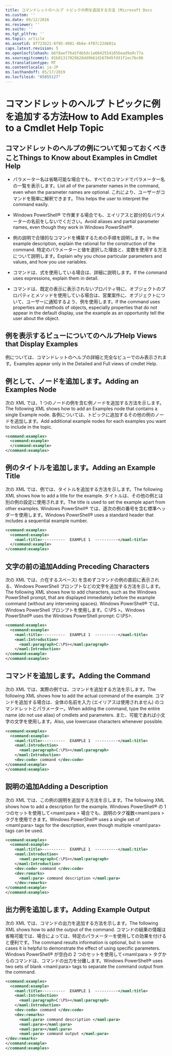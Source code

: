 ```yaml
---
title: コマンドレットのヘルプ トピックの例を追加する方法 |Microsoft Docs
ms.custom: ''
ms.date: 09/12/2016
ms.reviewer: ''
ms.suite: ''
ms.tgt_pltfrm: ''
ms.topic: article
ms.assetid: 8f723b21-8f95-4981-8b6e-4f07c22d601a
caps.latest.revision: 5
ms.openlocfilehash: b6f8aef76a5f4b5dc1a60425541856ead9a9c77a
ms.sourcegitcommit: 01b81317029b28dd9b61d167045fd31f1ec7bc06
ms.translationtype: MT
ms.contentlocale: ja-JP
ms.lasthandoff: 05/17/2019
ms.locfileid: "65855127"
---
```

# <a name="how-to-add-examples-to-a-cmdlet-help-topic"></a><span data-ttu-id="4373d-102">コマンドレットのヘルプ トピックに例を追加する方法</span><span class="sxs-lookup"><span data-stu-id="4373d-102">How to Add Examples to a Cmdlet Help Topic</span></span>

## <a name="things-to-know-about-examples-in-cmdlet-help"></a><span data-ttu-id="4373d-103">コマンドレットのヘルプの例について知っておくべきこと</span><span class="sxs-lookup"><span data-stu-id="4373d-103">Things to Know about Examples in Cmdlet Help</span></span>

- <span data-ttu-id="4373d-104">パラメーター名は省略可能な場合でも、すべてのコマンドでパラメーター名の一覧を表示します。</span><span class="sxs-lookup"><span data-stu-id="4373d-104">List all of the parameter names in the command, even when the parameter names are optional.</span></span> <span data-ttu-id="4373d-105">これにより、ユーザーがコマンドを簡単に解釈できます。</span><span class="sxs-lookup"><span data-stu-id="4373d-105">This helps the user to interpret the command easily.</span></span>

- <span data-ttu-id="4373d-106">Windows PowerShell® で作業する場合でも、エイリアスと部分的なパラメーターの名前をしないでください。</span><span class="sxs-lookup"><span data-stu-id="4373d-106">Avoid aliases and partial parameter names, even though they work in Windows PowerShell®.</span></span>

- <span data-ttu-id="4373d-107">例の説明で合理的なコマンドを構築するための手順を説明します。</span><span class="sxs-lookup"><span data-stu-id="4373d-107">In the example description, explain the rational for the construction of the command.</span></span> <span data-ttu-id="4373d-108">特定のパラメーターと値を選択した理由と、変数を使用する方法について説明します。</span><span class="sxs-lookup"><span data-stu-id="4373d-108">Explain why you chose particular parameters and values, and how you use variables.</span></span>

- <span data-ttu-id="4373d-109">コマンドは、式を使用している場合は、詳細に説明します。</span><span class="sxs-lookup"><span data-stu-id="4373d-109">If the command uses expressions, explain them in detail.</span></span>

- <span data-ttu-id="4373d-110">コマンドは、既定の表示に表示されないプロパティ特に、オブジェクトのプロパティとメソッドを使用している場合は、営業案件に、オブジェクトについて、ユーザーに通知するよう、例を使用します。</span><span class="sxs-lookup"><span data-stu-id="4373d-110">If the command uses properties and methods of objects, especially properties that do not appear in the default display, use the example as an opportunity tell the user about the object.</span></span>

## <a name="help-views-that-display-examples"></a><span data-ttu-id="4373d-111">例を表示するビューについてのヘルプ</span><span class="sxs-lookup"><span data-stu-id="4373d-111">Help Views that Display Examples</span></span>

<span data-ttu-id="4373d-112">例については、コマンドレットのヘルプの詳細と完全なビューでのみ表示されます。</span><span class="sxs-lookup"><span data-stu-id="4373d-112">Examples appear only in the Detailed and Full views of cmdlet Help.</span></span>

## <a name="adding-an-examples-node"></a><span data-ttu-id="4373d-113">例として、ノードを追加します。</span><span class="sxs-lookup"><span data-stu-id="4373d-113">Adding an Examples Node</span></span>

<span data-ttu-id="4373d-114">次の XML では、1 つのノードの例を含む例ノードを追加する方法を示します。</span><span class="sxs-lookup"><span data-stu-id="4373d-114">The following XML shows how to add an Examples node that contains a single Example node.</span></span> <span data-ttu-id="4373d-115">各例については、トピックに追加するその他の例のノードを追加します。</span><span class="sxs-lookup"><span data-stu-id="4373d-115">Add additional example nodes for each examples you want to include in the topic.</span></span>

```xml
<command:examples>
  <command:example>
  </command:example>
</command:examples>
```

## <a name="adding-an-example-title"></a><span data-ttu-id="4373d-116">例のタイトルを追加します。</span><span class="sxs-lookup"><span data-stu-id="4373d-116">Adding an Example Title</span></span>

<span data-ttu-id="4373d-117">次の XML では、例では、タイトルを追加する方法を示します。</span><span class="sxs-lookup"><span data-stu-id="4373d-117">The following XML shows how to add a title for the example.</span></span> <span data-ttu-id="4373d-118">タイトルは、その他の例とは別の例の設定に使用されます。</span><span class="sxs-lookup"><span data-stu-id="4373d-118">The title is used to set the example apart from other examples.</span></span> <span data-ttu-id="4373d-119">Windows PowerShell® では、逐次の例の番号を含む標準ヘッダーを使用します。</span><span class="sxs-lookup"><span data-stu-id="4373d-119">Windows PowerShell® uses a standard header that includes a sequential example number.</span></span>

```xml
<command:examples>
  <command:example>
    <maml:title>----------  EXAMPLE 1  ----------</maml:title>
  </command:example>
</command:examples>
```

## <a name="adding-preceding-characters"></a><span data-ttu-id="4373d-120">文字の前の追加</span><span class="sxs-lookup"><span data-stu-id="4373d-120">Adding Preceding Characters</span></span>

<span data-ttu-id="4373d-121">次の XML では、介在するスペース) を含めずコマンドの例の直前に表示される、Windows PowerShell プロンプトなどの文字を追加する方法を示します。</span><span class="sxs-lookup"><span data-stu-id="4373d-121">The following XML shows how to add characters, such as the Windows PowerShell prompt, that are displayed immediately before the example command (without any intervening spaces).</span></span> <span data-ttu-id="4373d-122">Windows PowerShell® では、Windows PowerShell プロンプトを使用します。C:\PS &GT;。</span><span class="sxs-lookup"><span data-stu-id="4373d-122">Windows PowerShell® uses the Windows PowerShell prompt: C:\PS>.</span></span>

```xml
<command:examples>
  <command:example>
    <maml:title>----------  EXAMPLE 1  ----------</maml:title>
    <maml:Introduction>
      <maml:paragraph>C:\PS></maml:paragraph>
    </maml:Introduction>
</command:example>
</command:examples>
```

## <a name="adding-the-command"></a><span data-ttu-id="4373d-123">コマンドを追加します。</span><span class="sxs-lookup"><span data-stu-id="4373d-123">Adding the Command</span></span>

<span data-ttu-id="4373d-124">次の XML では、実際の例では、コマンドを追加する方法を示します。</span><span class="sxs-lookup"><span data-stu-id="4373d-124">The following XML shows how to add the actual command of the example.</span></span> <span data-ttu-id="4373d-125">コマンドを追加する場合は、全体の名前を入力 (エイリアスは使用されません) のコマンドレットとパラメーター。</span><span class="sxs-lookup"><span data-stu-id="4373d-125">When adding the command, type the entire name (do not use alias) of cmdlets and parameters.</span></span> <span data-ttu-id="4373d-126">また、可能であれば小文字の文字を使用します。</span><span class="sxs-lookup"><span data-stu-id="4373d-126">Also, use lowercase characters whenever possible.</span></span>

```xml
<command:examples>
  <command:example>
    <maml:title>----------  EXAMPLE 1  ----------</maml:title>
    <maml:Introduction>
      <maml:paragraph>C:\PS></maml:paragraph>
    </maml:Introduction>
    <dev:code> command </dev:code>
</command:example>
</command:examples>
```

## <a name="adding-a-description"></a><span data-ttu-id="4373d-127">説明の追加</span><span class="sxs-lookup"><span data-stu-id="4373d-127">Adding a Description</span></span>

<span data-ttu-id="4373d-128">次の XML では、この例の説明を追加する方法を示します。</span><span class="sxs-lookup"><span data-stu-id="4373d-128">The following XML shows how to add a description for the example.</span></span> <span data-ttu-id="4373d-129">Windows PowerShell® の 1 つのセットを使用して\<maml:para > 場合でも、説明のタグ複数\<maml:para > タグを使用できます。</span><span class="sxs-lookup"><span data-stu-id="4373d-129">Windows PowerShell® uses a single set of \<maml:para> tags for the description, even though multiple \<maml:para> tags can be used.</span></span>

```xml
<command:examples>
  <command:example>
    <maml:title>----------  EXAMPLE 1  ----------</maml:title>
    <maml:Introduction>
      <maml:paragraph>C:\PS></maml:paragraph>
    </maml:Introduction>
    <dev:code> command </dev:code>
    <dev:remarks>
      <maml:para> command description </maml:para>
    </dev:remarks>
</command:example>
</command:examples>
```

## <a name="adding-example-output"></a><span data-ttu-id="4373d-130">出力例を追加します。</span><span class="sxs-lookup"><span data-stu-id="4373d-130">Adding Example Output</span></span>

<span data-ttu-id="4373d-131">次の XML では、コマンドの出力を追加する方法を示します。</span><span class="sxs-lookup"><span data-stu-id="4373d-131">The following XML shows how to add the output of the command.</span></span> <span data-ttu-id="4373d-132">コマンドの結果の情報は省略可能では、場合によっては、特定のパラメーターを使用しての効果を付けると便利です。</span><span class="sxs-lookup"><span data-stu-id="4373d-132">The command results information is optional, but in some cases it is helpful to demonstrate the effect of using specific parameters.</span></span> <span data-ttu-id="4373d-133">Windows PowerShell® が空白の 2 つのセットを使用して\<maml:para > タグからのコマンドは、コマンドの出力を分離します。</span><span class="sxs-lookup"><span data-stu-id="4373d-133">Windows PowerShell® uses two sets of blank \<maml:para> tags to separate the command output from the command.</span></span>

```xml
<command:examples>
  <command:example>
    <maml:title>----------  EXAMPLE 1  ----------</maml:title>
    <maml:Introduction>
      <maml:paragraph>C:\PS></maml:paragraph>
    </maml:Introduction>
    <dev:code> command </dev:code>
    <dev:remarks>
      <maml:para> command description </maml:para>
      <maml:para></maml:para>
      <maml:para></maml:para>
      <maml:para> command output </maml:para>
</dev:remarks>
</command:example>
</command:examples>
```
